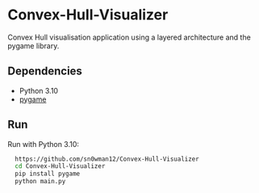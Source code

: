 # Convex-Hull-Visualizer
 
Convex Hull visualisation application using a layered architecture and the pygame library.
 
## Dependencies
 
- Python 3.10
- [pygame](https://www.pygame.org/news)
 
## Run
 
Run with Python 3.10:
 
```bash
  https://github.com/sn0wman12/Convex-Hull-Visualizer
  cd Convex-Hull-Visualizer
  pip install pygame
  python main.py
```
